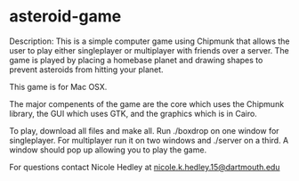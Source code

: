 asteroid-game
=============

Description: This is a simple computer game using Chipmunk that allows the user to play either singleplayer or multiplayer with friends over a server. The game is played by placing a homebase planet and drawing shapes to prevent asteroids from hitting your planet. 

This game is for Mac OSX.

The major compenents of the game are the core which uses the Chipmunk library, the GUI which uses GTK, and the graphics which is in Cairo.

To play, download all files and make all. Run ./boxdrop on one window for singleplayer. For multiplayer run it on two windows and ./server on a third. A window should pop up allowing you to play the game. 

For questions contact Nicole Hedley at nicole.k.hedley.15@dartmouth.edu
